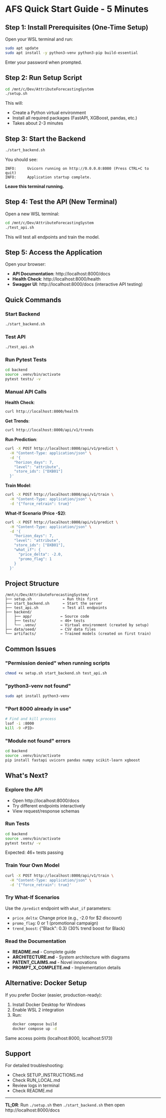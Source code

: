 # AFS Quick Start Guide - 5 Minutes

## Step 1: Install Prerequisites (One-Time Setup)

Open your WSL terminal and run:

```bash
sudo apt update
sudo apt install -y python3-venv python3-pip build-essential
```

Enter your password when prompted.

## Step 2: Run Setup Script

```bash
cd /mnt/c/Dev/AttributeForecastingSystem
./setup.sh
```

This will:
- Create a Python virtual environment
- Install all required packages (FastAPI, XGBoost, pandas, etc.)
- Takes about 2-3 minutes

## Step 3: Start the Backend

```bash
./start_backend.sh
```

You should see:
```
INFO:     Uvicorn running on http://0.0.0.0:8000 (Press CTRL+C to quit)
INFO:     Application startup complete.
```

**Leave this terminal running.**

## Step 4: Test the API (New Terminal)

Open a new WSL terminal:

```bash
cd /mnt/c/Dev/AttributeForecastingSystem
./test_api.sh
```

This will test all endpoints and train the model.

## Step 5: Access the Application

Open your browser:

- **API Documentation**: http://localhost:8000/docs
- **Health Check**: http://localhost:8000/health
- **Swagger UI**: http://localhost:8000/docs (interactive API testing)

## Quick Commands

### Start Backend
```bash
./start_backend.sh
```

### Test API
```bash
./test_api.sh
```

### Run Pytest Tests
```bash
cd backend
source .venv/bin/activate
pytest tests/ -v
```

### Manual API Calls

**Health Check**:
```bash
curl http://localhost:8000/health
```

**Get Trends**:
```bash
curl http://localhost:8000/api/v1/trends
```

**Run Prediction**:
```bash
curl -X POST http://localhost:8000/api/v1/predict \
  -H "Content-Type: application/json" \
  -d '{
    "horizon_days": 7,
    "level": "attribute",
    "store_ids": ["DXB01"]
  }'
```

**Train Model**:
```bash
curl -X POST http://localhost:8000/api/v1/train \
  -H "Content-Type: application/json" \
  -d '{"force_retrain": true}'
```

**What-If Scenario (Price -$2)**:
```bash
curl -X POST http://localhost:8000/api/v1/predict \
  -H "Content-Type: application/json" \
  -d '{
    "horizon_days": 7,
    "level": "attribute",
    "store_ids": ["DXB01"],
    "what_if": {
      "price_delta": -2.0,
      "promo_flag": 1
    }
  }'
```

## Project Structure

```
/mnt/c/Dev/AttributeForecastingSystem/
├── setup.sh              ← Run this first
├── start_backend.sh      ← Start the server
├── test_api.sh           ← Test all endpoints
├── backend/
│   ├── app/             ← Source code
│   ├── tests/           ← 46+ tests
│   └── .venv/           ← Virtual environment (created by setup)
├── data/seed/           ← CSV data files
└── artifacts/           ← Trained models (created on first train)
```

## Common Issues

### "Permission denied" when running scripts
```bash
chmod +x setup.sh start_backend.sh test_api.sh
```

### "python3-venv not found"
```bash
sudo apt install python3-venv
```

### "Port 8000 already in use"
```bash
# Find and kill process
lsof -i :8000
kill -9 <PID>
```

### "Module not found" errors
```bash
cd backend
source .venv/bin/activate
pip install fastapi uvicorn pandas numpy scikit-learn xgboost
```

## What's Next?

### Explore the API
- Open http://localhost:8000/docs
- Try different endpoints interactively
- View request/response schemas

### Run Tests
```bash
cd backend
source .venv/bin/activate
pytest tests/ -v
```

Expected: 46+ tests passing

### Train Your Own Model
```bash
curl -X POST http://localhost:8000/api/v1/train \
  -H "Content-Type: application/json" \
  -d '{"force_retrain": true}'
```

### Try What-If Scenarios
Use the `/predict` endpoint with `what_if` parameters:
- `price_delta`: Change price (e.g., -2.0 for $2 discount)
- `promo_flag`: 0 or 1 (promotional campaign)
- `trend_boost`: {"Black": 0.3} (30% trend boost for Black)

### Read the Documentation
- **README.md** - Complete guide
- **ARCHITECTURE.md** - System architecture with diagrams
- **PATENT_CLAIMS.md** - Novel innovations
- **PROMPT_X_COMPLETE.md** - Implementation details

## Alternative: Docker Setup

If you prefer Docker (easier, production-ready):

1. Install Docker Desktop for Windows
2. Enable WSL 2 integration
3. Run:
   ```bash
   docker compose build
   docker compose up -d
   ```

Same access points (localhost:8000, localhost:5173)

## Support

For detailed troubleshooting:
- Check SETUP_INSTRUCTIONS.md
- Check RUN_LOCAL.md
- Review logs in terminal
- Check README.md

---

**TL;DR**: Run `./setup.sh` then `./start_backend.sh` then open http://localhost:8000/docs
